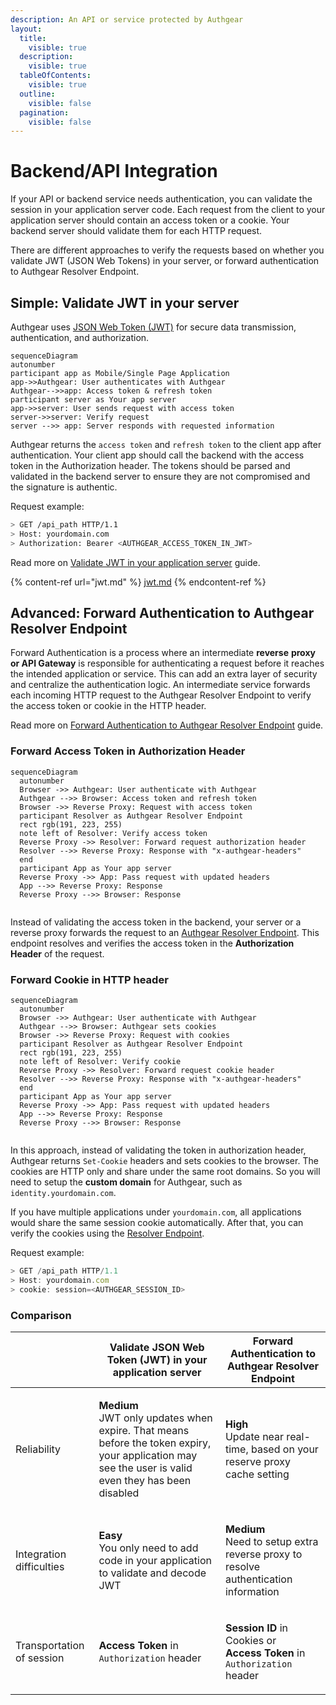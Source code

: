 ```yaml
---
description: An API or service protected by Authgear
layout:
  title:
    visible: true
  description:
    visible: true
  tableOfContents:
    visible: true
  outline:
    visible: false
  pagination:
    visible: false
---
```


# Backend/API Integration

If your API or backend service needs authentication, you can validate the session in your application server code. Each request from the client to your application server should contain an access token or a cookie. Your backend server should validate them for each HTTP request.

There are different approaches to verify the requests based on whether you validate JWT (JSON Web Tokens) in your server, or forward authentication to Authgear Resolver Endpoint.

## Simple: Validate JWT in your server

Authgear uses [JSON Web Token (JWT)](https://jwt.io/?_gl=1*1ybgym6*rollup_ga*MTI1NDM1NjUwMy4xNjg3NzEyNTIz*rollup_ga_F1G3E656YZ*MTY5MTEzNjEzNS45NS4xLjE2OTExMzYxNDguNDcuMC4w*_ga*MTI1NDM1NjUwMy4xNjg3NzEyNTIz*_ga_QKMSDV5369*MTY5MTEzNjEzNS44Ny4xLjE2OTExMzYxNDguNDcuMC4w&_ga=2.165043391.1472871049.1691063710-1254356503.1687712523) for secure data transmission, authentication, and authorization.&#x20;

```mermaid
sequenceDiagram
autonumber
participant app as Mobile/Single Page Application
app->>Authgear: User authenticates with Authgear
Authgear-->>app: Access token & refresh token
participant server as Your app server
app->>server: User sends request with access token
server->>server: Verify request
server -->> app: Server responds with requested information
```

Authgear returns the `access token` and `refresh token` to the client app after authentication. Your client app should call the backend with the access token in the Authorization header. The tokens should be parsed and validated in the backend server to ensure they are not compromised and the signature is authentic.&#x20;

Request example:

```bash
> GET /api_path HTTP/1.1
> Host: yourdomain.com
> Authorization: Bearer <AUTHGEAR_ACCESS_TOKEN_IN_JWT>
```

Read more on [Validate JWT in your application server](jwt.md) guide.

{% content-ref url="jwt.md" %}
[jwt.md](jwt.md)
{% endcontent-ref %}



## Advanced: Forward Authentication to Authgear Resolver Endpoint

Forward Authentication is a process where an intermediate **reverse** **proxy or API Gateway** is responsible for authenticating a request before it reaches the intended application or service. This can add an extra layer of security and centralize the authentication logic. An intermediate service forwards each incoming HTTP request to the Authgear Resolver Endpoint to verify the access token or cookie in the HTTP header.&#x20;

Read more on [Forward Authentication to Authgear Resolver Endpoint](nginx.md) guide.

### Forward Access Token in Authorization Header

```mermaid
sequenceDiagram
  autonumber
  Browser ->> Authgear: User authenticate with Authgear
  Authgear -->> Browser: Access token and refresh token
  Browser ->> Reverse Proxy: Request with access token
  participant Resolver as Authgear Resolver Endpoint
  rect rgb(191, 223, 255)
  note left of Resolver: Verify access token
  Reverse Proxy ->> Resolver: Forward request authorization header
  Resolver -->> Reverse Proxy: Response with "x-authgear-headers"
  end
  participant App as Your app server
  Reverse Proxy ->> App: Pass request with updated headers
  App -->> Reverse Proxy: Response
  Reverse Proxy -->> Browser: Response
  
```



Instead of validating the access token in the backend, your server or a reverse proxy forwards the request to an [Authgear Resolver Endpoint](nginx.md#authgear-resolver-endpoint). This endpoint resolves and verifies the access token in the **Authorization Header** of the request.

### Forward Cookie in HTTP header

```mermaid
sequenceDiagram
  autonumber
  Browser ->> Authgear: User authenticate with Authgear
  Authgear -->> Browser: Authgear sets cookies
  Browser ->> Reverse Proxy: Request with cookies
  participant Resolver as Authgear Resolver Endpoint
  rect rgb(191, 223, 255)
  note left of Resolver: Verify cookie
  Reverse Proxy ->> Resolver: Forward request cookie header
  Resolver -->> Reverse Proxy: Response with "x-authgear-headers"
  end
  participant App as Your app server
  Reverse Proxy ->> App: Pass request with updated headers
  App -->> Reverse Proxy: Response
  Reverse Proxy -->> Browser: Response
  
```

In this approach, instead of validating the token in authorization header, Authgear returns `Set-Cookie` headers and sets cookies to the browser. The cookies are HTTP only and share under the same root domains. So you will need to setup the **custom domain** for Authgear, such as `identity.yourdomain.com`.

If you have multiple applications under `yourdomain.com`, all applications would share the same session cookie automatically. After that, you can verify the cookies using the [Resolver Endpoint](nginx.md).

Request example:

```javascript
> GET /api_path HTTP/1.1
> Host: yourdomain.com
> cookie: session=<AUTHGEAR_SESSION_ID>
```

### Comparison

|                           | Validate JSON Web Token (JWT) in your application server                                                                                                                   | Forward Authentication to Authgear Resolver Endpoint                                                                    |
| ------------------------- | -------------------------------------------------------------------------------------------------------------------------------------------------------------------------- | ----------------------------------------------------------------------------------------------------------------------- |
| Reliability               | <p><strong>Medium</strong><br>JWT only updates when expire. That means before the token expiry, your application may see the user is valid even they has been disabled</p> | <p><strong>High</strong><br>Update near real-time, based on your reserve proxy cache setting</p>                        |
| Integration difficulties  | <p><strong>Easy</strong><br>You only need to add code in your application to validate and decode JWT</p>                                                                   | <p><strong>Medium</strong><br>Need to setup extra reverse proxy to resolve authentication information</p>               |
| Transportation of session | **Access Token** in `Authorization` header                                                                                                                                 | <p><strong>Session ID</strong> in Cookies or <br><strong>Access Token</strong> in <code>Authorization</code> header</p> |
